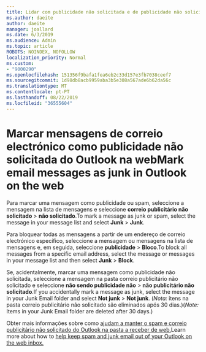 ```yaml
---
title: Lidar com publicidade não solicitada e de publicidade não solicitada no Outlook na web
ms.author: daeite
author: daeite
manager: joallard
ms.date: 6/3/2019
ms.audience: Admin
ms.topic: article
ROBOTS: NOINDEX, NOFOLLOW
localization_priority: Normal
ms.custom:
- "9000290"
ms.openlocfilehash: 151356f9bafa1fea6eb2c33d157e3fb7038ceef7
ms.sourcegitcommit: 1d98db8acb9959aba3b5e308a567ade6b62da56c
ms.translationtype: MT
ms.contentlocale: pt-PT
ms.lasthandoff: 08/22/2019
ms.locfileid: "36555604"
---
```

# <a name="mark-email-messages-as-junk-in-outlook-on-the-web"></a><span data-ttu-id="3322b-102">Marcar mensagens de correio electrónico como publicidade não solicitada do Outlook na web</span><span class="sxs-lookup"><span data-stu-id="3322b-102">Mark email messages as junk in Outlook on the web</span></span>

<span data-ttu-id="3322b-103">Para marcar uma mensagem como publicidade ou spam, seleccione a mensagem na lista de mensagens e seleccione **correio publicitário não solicitado** > **não solicitado**.</span><span class="sxs-lookup"><span data-stu-id="3322b-103">To mark a message as junk or spam, select the message in your message list and select **Junk** > **Junk**.</span></span>

<span data-ttu-id="3322b-104">Para bloquear todas as mensagens a partir de um endereço de correio electrónico específico, seleccione a mensagem ou mensagens na lista de mensagens e, em seguida, seleccione **publicidade** > **Bloco**.</span><span class="sxs-lookup"><span data-stu-id="3322b-104">To block all messages from a specific email address, select the message or messages in your message list and then select **Junk** > **Block**.</span></span>

<span data-ttu-id="3322b-105">Se, acidentalmente, marcar uma mensagem como publicidade não solicitada, seleccione a mensagem na pasta correio publicitário não solicitado e seleccione **não sendo publicidade não** > **não publicitário não solicitado**.</span><span class="sxs-lookup"><span data-stu-id="3322b-105">If you accidentally mark a message as junk, select the message in your Junk Email folder and select **Not junk** > **Not junk**.</span></span> <span data-ttu-id="3322b-106">(*Nota:* itens na pasta correio publicitário não solicitado são eliminados após 30 dias.)</span><span class="sxs-lookup"><span data-stu-id="3322b-106">(*Note:* Items in your Junk Email folder are deleted after 30 days.)</span></span>

<span data-ttu-id="3322b-107">Obter mais informações sobre como [ajudam a manter o spam e correio publicitário não solicitado do Outlook na pasta a receber de web.](https://support.office.com/article/db786e79-54e2-40cc-904f-d89d57b7f41d)</span><span class="sxs-lookup"><span data-stu-id="3322b-107">Learn more about how to [help keep spam and junk email out of your Outlook on the web inbox.](https://support.office.com/article/db786e79-54e2-40cc-904f-d89d57b7f41d)</span></span>